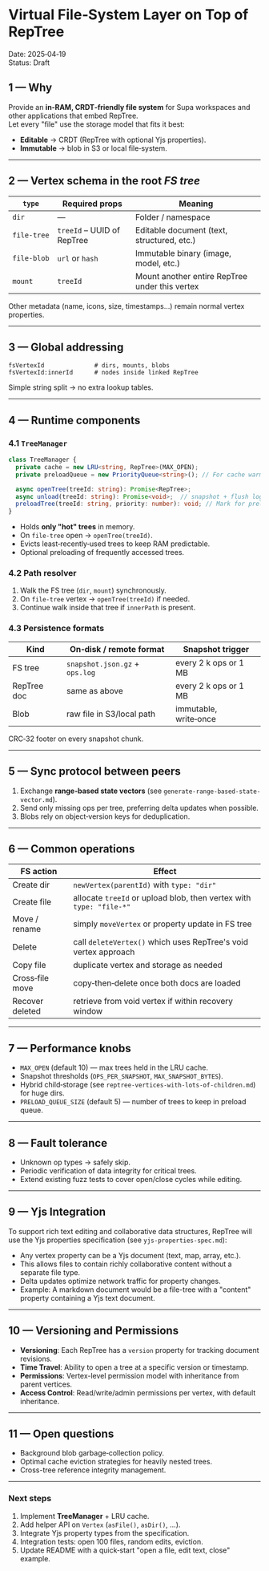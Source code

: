# Virtual File‑System Layer on Top of RepTree

Date: 2025‑04‑19  
Status: Draft

## 1 — Why

Provide an **in‑RAM, CRDT‑friendly file system** for Supa workspaces and other applications that embed RepTree.  
Let every "file" use the storage model that fits it best:

* **Editable** → CRDT (RepTree with optional Yjs properties).  
* **Immutable** → blob in S3 or local file‑system.

---

## 2 — Vertex schema in the root *FS tree*

| `type`       | Required props                              | Meaning                                          |
|--------------|---------------------------------------------|--------------------------------------------------|
| `dir`        | —                                           | Folder / namespace                               |
| `file‑tree`  | `treeId` – UUID of RepTree                  | Editable document (text, structured, etc.)       |
| `file‑blob`  | `url` or `hash`                             | Immutable binary (image, model, etc.)            |
| `mount`      | `treeId`                                    | Mount another entire RepTree under this vertex   |

Other metadata (name, icons, size, timestamps…) remain normal vertex properties.

---

## 3 — Global addressing

```
fsVertexId              # dirs, mounts, blobs
fsVertexId:innerId      # nodes inside linked RepTree
```

Simple string split → no extra lookup tables.

---

## 4 — Runtime components

### 4.1 `TreeManager`

```ts
class TreeManager {
  private cache = new LRU<string, RepTree>(MAX_OPEN);
  private preloadQueue = new PriorityQueue<string>(); // For cache warming

  async openTree(treeId: string): Promise<RepTree>;
  async unload(treeId: string): Promise<void>;  // snapshot + flush log
  preloadTree(treeId: string, priority: number): void; // Mark for preloading
}
```

* Holds **only "hot" trees** in memory.  
* On `file‑tree` open → `openTree(treeId)`.  
* Evicts least‑recently‑used trees to keep RAM predictable.
* Optional preloading of frequently accessed trees.

### 4.2 Path resolver

1. Walk the FS tree (`dir`, `mount`) synchronously.  
2. On `file-tree` vertex → `openTree(treeId)` if needed.  
3. Continue walk inside that tree if `innerPath` is present.

### 4.3 Persistence formats

| Kind         | On‑disk / remote format                   | Snapshot trigger                |
|--------------|-------------------------------------------|---------------------------------|
| FS tree      | `snapshot.json.gz` + `ops.log`            | every 2 k ops or 1 MB           |
| RepTree doc  | same as above                             | every 2 k ops or 1 MB           |
| Blob         | raw file in S3/local path                 | immutable, write‑once           |

CRC‑32 footer on every snapshot chunk.

---

## 5 — Sync protocol between peers

1. Exchange **range‑based state vectors** (see `generate-range-based-state-vector.md`).  
2. Send only missing ops per tree, preferring delta updates when possible.  
3. Blobs rely on object‑version keys for deduplication.

---

## 6 — Common operations

| FS action         | Effect                                                               |
|-------------------|----------------------------------------------------------------------|
| Create dir        | `newVertex(parentId)` with `type: "dir"`                             |
| Create file       | allocate `treeId` or upload blob, then vertex with `type: "file-*"`  |
| Move / rename     | simply `moveVertex` or property update in FS tree                    |
| Delete            | call `deleteVertex()` which uses RepTree's void vertex approach      |
| Copy file         | duplicate vertex and storage as needed                               |
| Cross‑file move   | copy‑then‑delete once both docs are loaded                           |
| Recover deleted   | retrieve from void vertex if within recovery window                  |

---

## 7 — Performance knobs

* `MAX_OPEN` (default 10) — max trees held in the LRU cache.  
* Snapshot thresholds (`OPS_PER_SNAPSHOT`, `MAX_SNAPSHOT_BYTES`).  
* Hybrid child‑storage (see `reptree-vertices-with-lots-of-children.md`) for huge dirs.
* `PRELOAD_QUEUE_SIZE` (default 5) — number of trees to keep in preload queue.

---

## 8 — Fault tolerance

* Unknown op types → safely skip.  
* Periodic verification of data integrity for critical trees.
* Extend existing fuzz tests to cover open/close cycles while editing.

---

## 9 — Yjs Integration

To support rich text editing and collaborative data structures, RepTree will use the Yjs properties specification (see `yjs-properties-spec.md`):

* Any vertex property can be a Yjs document (text, map, array, etc.).
* This allows files to contain richly collaborative content without a separate file type.
* Delta updates optimize network traffic for property changes.
* Example: A markdown document would be a file-tree with a "content" property containing a Yjs text document.

---

## 10 — Versioning and Permissions

* **Versioning**: Each RepTree has a `version` property for tracking document revisions.
* **Time Travel**: Ability to open a tree at a specific version or timestamp.
* **Permissions**: Vertex-level permission model with inheritance from parent vertices.
* **Access Control**: Read/write/admin permissions per vertex, with default inheritance.

---

## 11 — Open questions

* Background blob garbage‑collection policy.
* Optimal cache eviction strategies for heavily nested trees.
* Cross-tree reference integrity management.

---

### Next steps

1. Implement **TreeManager** + LRU cache.  
2. Add helper API on `Vertex` (`asFile()`, `asDir()`, …).  
3. Integrate Yjs property types from the specification.
4. Integration tests: open 100 files, random edits, eviction.  
5. Update README with a quick‑start "open a file, edit text, close" example.

